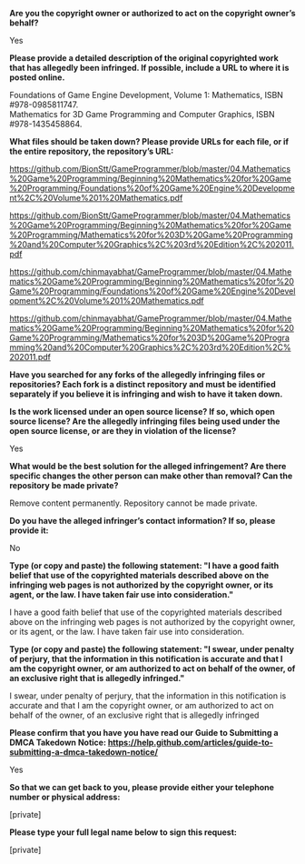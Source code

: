 **Are you the copyright owner or authorized to act on the copyright owner’s behalf?**  

Yes

**Please provide a detailed description of the original copyrighted work that has allegedly been infringed. If possible, include a URL to where it is posted online.**  

Foundations of Game Engine Development, Volume 1: Mathematics, ISBN #978-0985811747.   
Mathematics for 3D Game Programming and Computer Graphics, ISBN #978-1435458864.  

**What files should be taken down? Please provide URLs for each file, or if the entire repository, the repository’s URL:**  

https://github.com/BionStt/GameProgrammer/blob/master/04.Mathematics%20Game%20Programming/Beginning%20Mathematics%20for%20Game%20Programming/Foundations%20of%20Game%20Engine%20Development%2C%20Volume%201%20Mathematics.pdf  

https://github.com/BionStt/GameProgrammer/blob/master/04.Mathematics%20Game%20Programming/Beginning%20Mathematics%20for%20Game%20Programming/Mathematics%20for%203D%20Game%20Programming%20and%20Computer%20Graphics%2C%203rd%20Edition%2C%202011.pdf  

https://github.com/chinmayabhat/GameProgrammer/blob/master/04.Mathematics%20Game%20Programming/Beginning%20Mathematics%20for%20Game%20Programming/Foundations%20of%20Game%20Engine%20Development%2C%20Volume%201%20Mathematics.pdf  

https://github.com/chinmayabhat/GameProgrammer/blob/master/04.Mathematics%20Game%20Programming/Beginning%20Mathematics%20for%20Game%20Programming/Mathematics%20for%203D%20Game%20Programming%20and%20Computer%20Graphics%2C%203rd%20Edition%2C%202011.pdf  

**Have you searched for any forks of the allegedly infringing files or repositories? Each fork is a distinct repository and must be identified separately if you believe it is infringing and wish to have it taken down.**  

**Is the work licensed under an open source license? If so, which open source license? Are the allegedly infringing files being used under the open source license, or are they in violation of the license?**  

Yes

**What would be the best solution for the alleged infringement? Are there specific changes the other person can make other than removal? Can the repository be made private?**  

Remove content permanently. Repository cannot be made private.

**Do you have the alleged infringer’s contact information? If so, please provide it:**  

No

**Type (or copy and paste) the following statement: "I have a good faith belief that use of the copyrighted materials described above on the infringing web pages is not authorized by the copyright owner, or its agent, or the law. I have taken fair use into consideration."**  

I have a good faith belief that use of the copyrighted materials described above on the infringing web pages is not authorized by the copyright owner, or its agent, or the law. I have taken fair use into consideration.

**Type (or copy and paste) the following statement: "I swear, under penalty of perjury, that the information in this notification is accurate and that I am the copyright owner, or am authorized to act on behalf of the owner, of an exclusive right that is allegedly infringed."**  

I swear, under penalty of perjury, that the information in this notification is accurate and that I am the copyright owner, or am authorized to act on behalf of the owner, of an exclusive right that is allegedly infringed

**Please confirm that you have you have read our Guide to Submitting a DMCA Takedown Notice: https://help.github.com/articles/guide-to-submitting-a-dmca-takedown-notice/**  

Yes

**So that we can get back to you, please provide either your telephone number or physical address:**  

[private]  

**Please type your full legal name below to sign this request:**  

[private]  
